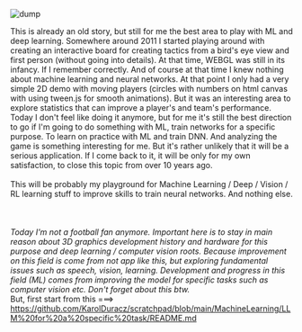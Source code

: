 ![dump](https://github.com/KarolDuracz/scratchpad/blob/main/3D%20board%20'11/output_3d_board_11.gif?raw=true)

This is already an old story, but still for me the best area to play with ML and deep learning. Somewhere around 2011 I started playing around with creating an interactive board for creating tactics from a bird's eye view and first person (without going into details). At that time, WEBGL was still in its infancy. If I remember correctly. And of course at that time I knew nothing about machine learning and neural networks. At that point I only had a very simple 2D demo with moving players (circles with numbers on html canvas with using tween.js for smooth animations). But it was an interesting area to explore statistics that can improve a player's and team's performance. Today I don't feel like doing it anymore, but for me it's still the best direction to go if I'm going to do something with ML, train networks for a specific purpose. To learn on practice with ML and train DNN. And analyzing the game is something interesting for me. But it's rather unlikely that it will be a serious application. If I come back to it, it will be only for my own satisfaction, to close this topic from over 10 years ago.
<br /><br />
This will be probably my playground for Machine Learning / Deep / Vision / RL learning stuff to improve skills to train neural networks. And nothing else.
<br /><br /><br /><br />
<i>Today I'm not a football fan anymore. Important here is to stay in main reason about 3D graphics development history and hardware for this purpose and deep learning / computer vision roots. Because improvement on this field is come from not app like this, but exploring fundamental issues such as speech, vision, learning. Development and progress in this field (ML) comes from improving the model for specific tasks such as computer vision etc. Don't forget about this btw. </i>
<br />
But, first start from this ===> https://github.com/KarolDuracz/scratchpad/blob/main/MachineLearning/LLM%20for%20a%20specific%20task/README.md
